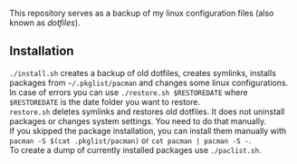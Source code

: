 This repository serves as a backup of my linux configuration files (also known as *dotfiles*).  
## Installation
`./install.sh` creates a backup of old dotfiles, creates symlinks, installs packages from `~/.pkglist/pacman` and changes some linux configurations.  
In case of errors you can use `./restore.sh $RESTOREDATE` where `$RESTOREDATE` is the date folder you want to restore.  
`restore.sh` deletes symlinks and restores old dotfiles. It does not uninstall packages or changes system settings. You need to do that manually.  
If you skipped the package installation, you can install them manually with `pacman -S $(cat .pkglist/pacman)` or `cat pacman | pacman -S -`.  
To create a dump of currently installed packages use `./paclist.sh`.
